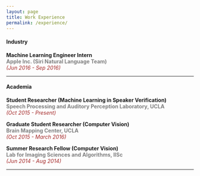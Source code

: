 ```yaml
---
layout: page
title: Work Experience
permalink: /experience/
---
```


#### Industry

**Machine Learning Engineer Intern**  
**<span style="color:grey">Apple Inc. (Siri Natural Language Team)</span>**  
*<span style="color:brown">(Jun 2016 - Sep 2016)</span>*  

---

#### Academia

**Student Researcher (Machine Learning in Speaker Verification)**  
**<span style="color:grey">Speech Processing and Auditory Perception Laboratory, UCLA</span>**  
*<span style="color:brown">(Oct 2015 - Present)</span>*  



**Graduate Student Researcher (Computer Vision)**  
**<span style="color:grey">Brain Mapping Center, UCLA</span>**  
*<span style="color:brown">(Oct 2015 - March 2016)</span>*  



**Summer Research Fellow (Computer Vision)**  
**<span style="color:grey">Lab for Imaging Sciences and Algorithms, IISc</span>**  
*<span style="color:brown">(Jun 2014 - Aug 2014)</span>*

---
